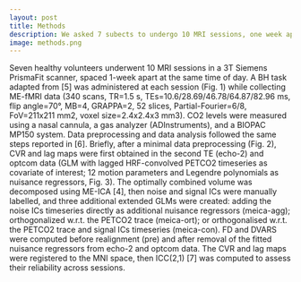 ```yaml
---
layout: post
title: Methods
description: We asked 7 subects to undergo 10 MRI sessions, one week apart, and perform a BH task. We acquired ME data and applied different ME-ICA based denoising to remove motion effects. We then compared the reliability of each pipeline using intraclass correlation coefficient.
image: methods.png
---
```


Seven healthy volunteers underwent 10 MRI sessions in a 3T Siemens PrismaFit scanner, spaced 1-week apart at the same time of day. A BH task adapted from [5] was administered at each session (Fig. 1) while collecting ME-fMRI data (340 scans, TR=1.5 s, TEs=10.6/28.69/46.78/64.87/82.96 ms, flip angle=70°, MB=4, GRAPPA=2, 52 slices, Partial-Fourier=6/8, FoV=211x211 mm2, voxel
size=2.4x2.4x3 mm3). CO2 levels were measured using a nasal cannula, a gas analyzer (ADInstruments), and a BIOPAC MP150 system.
Data preprocessing and data analysis followed the same steps reported in [6]. Briefly, after a minimal data preprocessing (Fig. 2), CVR and lag maps were first obtained in the second TE (echo-2) and optcom data (GLM with lagged HRF-convolved PETCO2 timeseries as covariate of interest; 12 motion parameters and Legendre polynomials as nuisance regressors, Fig. 3). 
The optimally combined volume was decomposed using ME-ICA [4], then noise and signal ICs were manually labelled, and three additional extended GLMs were created: adding the noise ICs timeseries directly as additional nuisance regressors (meica-agg); orthogonalized w.r.t. the PETCO2 trace (meica-ort); or orthogonalised w.r.t. the PETCO2 trace and signal ICs timeseries (meica-con). FD and DVARS were computed before realignment (pre) and after removal of the fitted nuisance regressors from echo-2 and optcom data. The CVR and lag maps were registered to the MNI space, then ICC(2,1) [7] was computed to assess their reliability across sessions.
